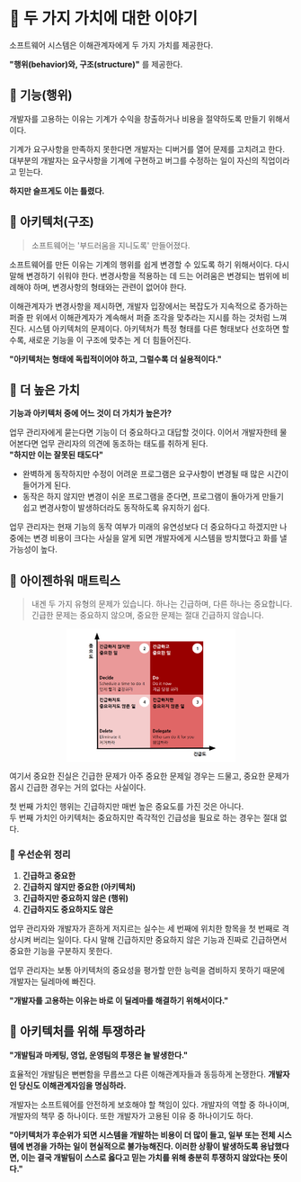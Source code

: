 # 📕 두 가지 가치에 대한 이야기
소프트웨어 시스템은 이해관계자에게 두 가지 가치를 제공한다.<br>

**"행위(behavior)와, 구조(structure)"** 를 제공한다. 
## 📗 기능(행위)
개발자를 고용하는 이유는 기계가 수익을 창출하거나 비용을 절약하도록 만들기 위해서이다.<br>

기계가 요구사항을 만족하지 못한다면 개발자는 디버거를 열어 문제를 고치려고 한다. 
대부분의 개발자는 요구사항을 기계에 구현하고 버그를 수정하는 일이 자신의 직업이라고 믿는다. <br>

**하지만 슬프게도 이는 틀렸다.**

## 📗 아키텍처(구조)
> 소프트웨어는 '부드러움을 지니도록' 만들어졌다.

소프트웨어를 만든 이유는 기계의 행위를 쉽게 변경할 수 있도록 하기 위해서이다. 다시 말해 변경하기 쉬워야 한다. 변경사항을 적용하는 데 드는 어려움은 변경되는 범위에 비례해야 하며, 변경사항의 형태와는 관련이 없어야 한다.<br>

이해관계자가 변경사항을 제시하면, 개발자 입장에서는 복잡도가 지속적으로 증가하는 퍼즐 판 위에서 이해관계자가 계속해서 퍼즐 조각을 맞추라는 지시를 하는 것처럼 느껴진다. 시스템 아키텍처의 문제이다. 아키텍처가 특정 형태를 다른 형태보다 선호하면 할수록, 새로운 기능을 이 구조에 맞추는 게 더 힘들어진다.<br>

**"아키텍처는 형태에 독립적이어야 하고, 그럴수록 더 실용적이다."**

## 📗 더 높은 가치
**기능과 아키텍처 중에 어느 것이 더 가치가 높은가?** <br>

업무 관리자에게 묻는다면 기능이 더 중요하다고 대답할 것이다. 이어서 개발자한테 물어본다면 업무 관리자의 의견에 동조하는 태도를 취하게 된다. <br>
**"하지만 이는 잘못된 태도다"**
- 완벽하게 동작하지만 수정이 어려운 프로그램은 요구사항이 변경될 때 많은 시간이 들어가게 된다.
- 동작은 하지 않지만 변경이 쉬운 프로그램을 준다면, 프로그램이 돌아가게 만들기 쉽고 변경사항이 발생하더라도 동작하도록 유지하기 쉽다.

업무 관리자는 현재 기능의 동작 여부가 미래의 유연성보다 더 중요하다고 하겠지만 나중에는 변경 비용이 크다는 사실을 알게 되면 개발자에게 시스템을 방치했다고 화를 낼 가능성이 높다.

## 📗 아이젠하워 매트릭스
> 내겐 두 가지 유형의 문제가 있습니다. 하나는 긴급하며, 다른 하나는 중요합니다. 긴급한 문제는 중요하지 않으며, 중요한 문제는 절대 긴급하지 않습니다.
<img src="../Clean Architecture-로버트.C 마틴/img/2_1.png" alt="설명" width="300" style="display: block; margin: auto;">

여기서 중요한 진실은 긴급한 문제가 아주 중요한 문제일 경우는 드물고, 중요한 문제가 몹시 긴급한 경우는 거의 없다는 사실이다.
<br>

첫 번째 가치인 행위는 긴급하지만 매번 높은 중요도를 가진 것은 아니다.<br>
두 번째 가치인 아키텍처는 중요하지만 즉각적인 긴급성을 필요로 하는 경우는 절대 없다.<br>

### 📘 우선순위 정리
1. **긴급하고 중요한**
2. **긴급하지 않지만 중요한 (아키텍처)**
3. **긴급하지만 중요하지 않은 (행위)**
4. **긴급하지도 중요하지도 않은**

업무 관리자와 개발자가 흔하게 저지르는 실수는 세 번째에 위치한 항목을 첫 번째로 격상시켜 버리는 일이다. 다시 말해 긴급하지만 중요하지 않은 기능과 진짜로 긴급하면서 중요한 기능을 구분하지 못한다.
<br>

업무 관리자는 보통 아키텍처의 중요성을 평가할 만한 능력을 겸비하지 못하기 때문에 개발자는 딜레마에 빠진다.
<br> 

**"개발자를 고용하는 이유는 바로 이 딜레마를 해결하기 위해서이다."** 

## 📗 아키텍처를 위해 투쟁하라
**"개발팀과 마케팅, 영업, 운영팀의 투쟁은 늘 발생한다."**
<br>

효율적인 개발팀은 뻔뻔함을 무릅쓰고 다른 이해관계자들과 동등하게 논쟁한다. **개발자인 당신도 이해관계자임을 명심하라.**
<br>

개발자는 소프트웨어를 안전하게 보호해야 할 책임이 있다. 개발자의 역할 중 하나이며, 개발자의 책무 중 하나이다. 또한 개발자가 고용된 이유 중 하나이기도 하다.
<br>

**"아키텍처가 후순위가 되면 시스템을 개발하는 비용이 더 많이 들고, 일부 또는 전체 시스템에 변경을 가하는 일이 현실적으로 불가능해진다. 이러한 상황이 발생하도록 용납했다면, 이는 결국 개발팀이 스스로 옳다고 믿는 가치를 위해 충분히 투쟁하지 않았다는 뜻이다."**
